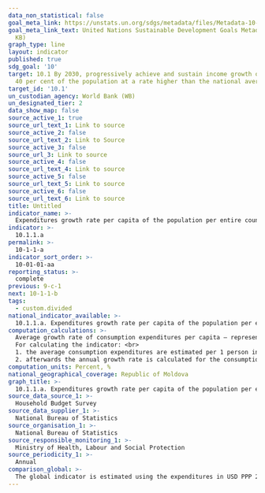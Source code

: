 ```yaml
---
data_non_statistical: false
goal_meta_link: https://unstats.un.org/sdgs/metadata/files/Metadata-10-01-01.pdf
goal_meta_link_text: United Nations Sustainable Development Goals Metadata (PDF 221
  KB)
graph_type: line
layout: indicator
published: true
sdg_goal: '10'
target: 10.1 By 2030, progressively achieve and sustain income growth of the bottom
  40 per cent of the population at a rate higher than the national average
target_id: '10.1'
un_custodian_agency: World Bank (WB)
un_designated_tier: 2
data_show_map: false
source_active_1: true
source_url_text_1: Link to source
source_active_2: false
source_url_text_2: Link to Source
source_active_3: false
source_url_3: Link to source
source_active_4: false
source_url_text_4: Link to source
source_active_5: false
source_url_text_5: Link to source
source_active_6: false
source_url_text_6: Link to source
title: Untitled
indicator_name: >-
  Expenditures growth rate per capita of the population per entire country
indicator: >-
  10.1.1.a
permalink: >-
  10-1-1-a
indicator_sort_order: >-
  10-01-01-aa
reporting_status: >-
  complete
previous: 9-c-1
next: 10-1-1-b
tags:
  - custom.divided
national_indicator_available: >-
  10.1.1.a. Expenditures growth rate per capita of the population per entire country
computation_calculations: >-
  Average growth rate of consumption expenditures per capita – represents the evolution over time of consumption expenditures of population per entire country for a period of 5 years. To calculate is, two values are used of the same indicator registered in different time units.<br> 
  For calculating the indicator: <br> 
  1. the average consumption expenditures are estimated per 1 person in the country population for the years T0 and T1; <br> 
  2. afterwards the annual growth rate is calculated for the consumption expenditures between these years according to the formula [[(average in T1) / (average in T0) ^ (1 / (T1-T0))] - 1] * 100.
computation_units: Percent, %
national_geographical_coverage: Republic of Moldova
graph_title: >-
  10.1.1.a. Expenditures growth rate per capita of the population per entire country
source_data_source_1: >-
  Household Budget Survey
source_data_supplier_1: >-
  National Bureau of Statistics
source_organisation_1: >-
  National Bureau of Statistics
source_responsible_monitoring_1: >-
  Ministry of Health, Labour and Social Protection
source_periodicity_1: >-
  Annual
comparison_global: >-
  The global indicator is estimated using the expenditures in USD PPP 2011, and for the national indicator PPP is not used (expenditures in MDL)
---
```

